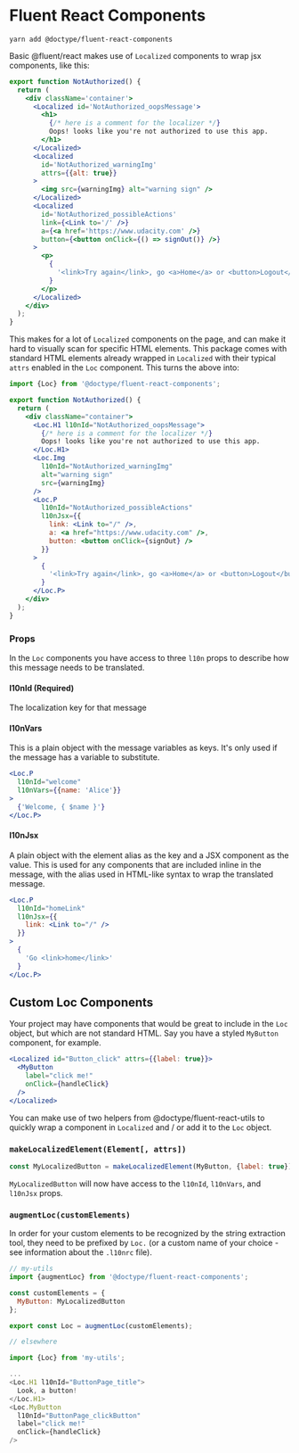 # Fluent React Components

```
yarn add @doctype/fluent-react-components
```

Basic @fluent/react makes use of `Localized` components to wrap jsx components, like this:

```jsx
export function NotAuthorized() {
  return (
    <div className='container'>
      <Localized id='NotAuthorized_oopsMessage'>
        <h1>
          {/* here is a comment for the localizer */}
          Oops! looks like you're not authorized to use this app.
        </h1>
      </Localized>
      <Localized
        id='NotAuthorized_warningImg'
        attrs={{alt: true}}
      >
        <img src={warningImg} alt="warning sign" />
      </Localized>
      <Localized
        id='NotAuthorized_possibleActions'
        link={<Link to='/' />}
        a={<a href='https://www.udacity.com' />}
        button={<button onClick={() => signOut()} />}
      >
        <p>
          {
            '<link>Try again</link>, go <a>Home</a> or <button>Logout</button>'
          }
        </p>
      </Localized>
    </div>
  );
}
```

This makes for a lot of `Localized` components on the page, and can make it hard
to visually scan for specific HTML elements. This package comes with standard HTML
elements already wrapped in `Localized` with their typical `attrs` enabled in the
`Loc` component. This turns the above into:

```jsx
import {Loc} from '@doctype/fluent-react-components';

export function NotAuthorized() {
  return (
    <div className="container">
      <Loc.H1 l10nId="NotAuthorized_oopsMessage">
        {/* here is a comment for the localizer */}
        Oops! looks like you're not authorized to use this app.
      </Loc.H1>
      <Loc.Img
        l10nId="NotAuthorized_warningImg"
        alt="warning sign"
        src={warningImg}
      />
      <Loc.P
        l10nId="NotAuthorized_possibleActions"
        l10nJsx={{
          link: <Link to="/" />,
          a: <a href="https://www.udacity.com" />,
          button: <button onClick={signOut} />
        }}
      >
        {
          '<link>Try again</link>, go <a>Home</a> or <button>Logout</button>'
        }
      </Loc.P>
    </div>
  );
}
```

### Props
In the `Loc` components you have access to three `l10n` props to describe how
this message needs to be translated.

#### l10nId (Required)
The localization key for that message

#### l10nVars
This is a plain object with the message variables as keys. It's only used if the message has a variable to substitute.

```jsx
<Loc.P
  l10nId="welcome"
  l10nVars={{name: 'Alice'}}
>
  {'Welcome, { $name }'}
</Loc.P>
```

#### l10nJsx
A plain object with the element alias as the key and a JSX component as the value.
This is used for any components that are included inline in the message, with the
alias used in HTML-like syntax to wrap the translated message.

```jsx
<Loc.P
  l10nId="homeLink"
  l10nJsx={{
    link: <Link to="/" />
  }}
>
  {
    'Go <link>home</link>'
  }
</Loc.P>
```

## Custom Loc Components
Your project may have components that would be great to include in the `Loc`
object, but which are not standard HTML. Say you have a styled `MyButton`
component, for example.

```jsx
<Localized id="Button_click" attrs={{label: true}}>
  <MyButton
    label="click me!"
    onClick={handleClick}
  />
</Localized>
```

You can make use of two helpers from @doctype/fluent-react-utils to quickly wrap a
component in `Localized` and / or add it to the `Loc` object.

### `makeLocalizedElement(Element[, attrs])`

```js
const MyLocalizedButton = makeLocalizedElement(MyButton, {label: true})
```

`MyLocalizedButton` will now have access to the `l10nId`, `l10nVars`, and
`l10nJsx` props.


### `augmentLoc(customElements)`
In order for your custom elements to be recognized by the string extraction tool,
they need to be prefixed by `Loc.` (or a custom name of your choice -
see information about the `.l10nrc` file).

```js
// my-utils
import {augmentLoc} from '@doctype/fluent-react-components';

const customElements = {
  MyButton: MyLocalizedButton
};

export const Loc = augmentLoc(customElements);

// elsewhere

import {Loc} from 'my-utils';

...
<Loc.H1 l10nId="ButtonPage_title">
  Look, a button!
</Loc.H1>
<Loc.MyButton
  l10nId="ButtonPage_clickButton"
  label="click me!"
  onClick={handleClick}
/>
```
